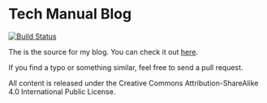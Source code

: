 # Tech Manual Blog

[![Build Status](https://ci.keitel.xyz/buildStatus/icon?job=GitHub/blog.keitel.xyz/master)](https://ci.keitel.xyz/job/GitHub/blog.keitel.xyz/master)

The is the source for my blog. You can check it out [here](https://blog.keitel.xyz).

If you find a typo or something similar, feel free to send a pull request.

All content is released under the Creative Commons Attribution-ShareAlike 4.0 International Public License.